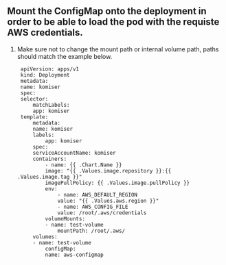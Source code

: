 ## Mount the ConfigMap onto the deployment in order to be able to load the pod with the requiste AWS credentials.<a name="create-service-account-iam-role"></a>

1. Make sure not to change the mount path or internal volume path, paths should match the example below.

   ```
    apiVersion: apps/v1 
    kind: Deployment 
    metadata: 
    name: komiser
    spec:
    selector: 
        matchLabels: 
        app: komiser
    template: 
        metadata: 
        name: komiser
        labels: 
            app: komiser
        spec:
        serviceAccountName: komiser
        containers: 
            - name: {{ .Chart.Name }}
            image: "{{ .Values.image.repository }}:{{ .Values.image.tag }}"
            imagePullPolicy: {{ .Values.image.pullPolicy }}
            env:
                - name: AWS_DEFAULT_REGION
                value: "{{ .Values.aws.region }}"
                - name: AWS_CONFIG_FILE
                value: /root/.aws/credentials
            volumeMounts:
            - name: test-volume
                mountPath: /root/.aws/
        volumes:
        - name: test-volume
            configMap:
            name: aws-configmap
   ```
